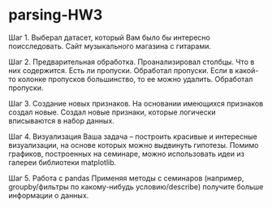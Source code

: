 # parsing-HW3
Шаг 1. Выберал датасет, который Вам было бы интересно поисследовать. Сайт музыкального магазина с гитарами.

Шаг 2. Предварительная обработка.
Проанализировал столбцы. Что в них содержится. Есть ли пропуски.
Обработал пропуски. Если в какой-то колонке пропусков большинство, то ее можно удалить. Обработал пропуски.

Шаг 3. Создание новых признаков.
На основании имеющихся признаков создал новые. Создал новые признаки, которые логически вписываются в набор данных.

Шаг 4. Визуализация
Ваша задача – построить красивые и интересные визуализации, на основе которых можно выдвинуть гипотезы.
Помимо графиков, построенных на семинаре, можно использовать идеи из галереи библиотеки matplotlib. 

Шаг 5. Работа с pandas
Применяя методы с семинаров (например, groupby/фильтры по какому-нибудь условию/describe) получите больше информации о данных. 
